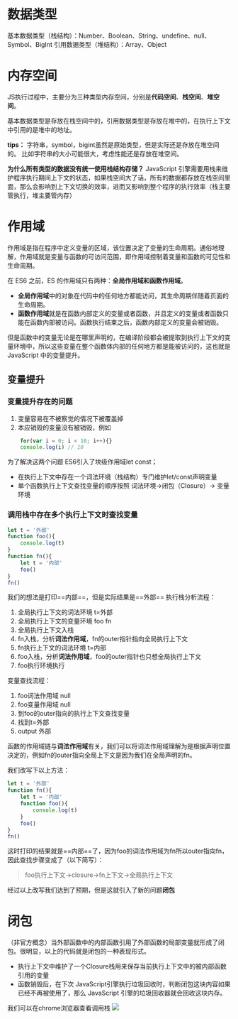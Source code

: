 # 数据类型
基本数据类型（栈结构）：Number、Boolean、String、undefine、null、Symbol、BigInt
引用数据类型（堆结构）：Array、Object

# 内存空间
JS执行过程中，主要分为三种类型内存空间，分别是**代码空间**、**栈空间**、**堆空间**。

基本数据类型是存放在栈空间中的，引用数据类型是存放在堆中的，在执行上下文中引用的是堆中的地址。

**tips：** 字符串，symbol，bigint虽然是原始类型，但是实际还是存放在堆空间的。
比如字符串的大小可能很大，考虑性能还是存放在堆空间。

**为什么所有类型的数据没有统一使用栈结构存储？**
JavaScript 引擎需要用栈来维护程序执行期间上下文的状态，如果栈空间大了话，所有的数据都存放在栈空间里面，那么会影响到上下文切换的效率，进而又影响到整个程序的执行效率（栈主要管执行，堆主要管内存）



# 作用域
作用域是指在程序中定义变量的区域，该位置决定了变量的生命周期。通俗地理解，作用域就是变量与函数的可访问范围，即作用域控制着变量和函数的可见性和生命周期。

在 ES6 之前，ES 的作用域只有两种：**全局作用域和函数作用域**。
- **全局作用域**中的对象在代码中的任何地方都能访问，其生命周期伴随着页面的生命周期。
- **函数作用域**就是在函数内部定义的变量或者函数，并且定义的变量或者函数只能在函数内部被访问。函数执行结束之后，函数内部定义的变量会被销毁。

但是函数中的变量无论是在哪里声明的，在编译阶段都会被提取到执行上下文的变量环境中，所以这些变量在整个函数体内部的任何地方都是能被访问的，这也就是 JavaScript 中的变量提升。

## 变量提升
### 变量提升存在的问题
1. 变量容易在不被察觉的情况下被覆盖掉
2. 本应销毁的变量没有被销毁，例如
```javascript
    for(var i = 0; i < 10; i++){}
    console.log(i) // 10
```
为了解决这两个问题 ES6引入了块级作用域let const；
- 在执行上下文中存在一个词法环境（栈结构）专门维护let/const声明变量
- 单个函数执行上下文查找变量的顺序按照 词法环境->闭包（Closure）-> 变量环境

### 调用栈中存在多个执行上下文时查找变量
```javascript
let t = '外部'
function foo(){
    console.log(t)
}
function fn(){
    let t = '内部'
    foo()
}
fn()
```
我们的想法是打印==内部==，但是实际结果是==外部==
执行栈分析流程：
1. 全局执行上下文的词法环境 t=外部
2. 全局执行上下文的变量环境 foo fn
3. 全局执行上下文入栈
4. fn入栈，分析**词法作用域**，fn的outer指针指向全局执行上下文
5. fn执行上下文的词法环境 t=内部
6. foo入栈，分析**词法作用域**，foo的outer指针也只想全局执行上下文
7. foo执行环境执行

变量查找流程：
1. foo词法作用域 null
2. foo变量作用域 null
3. 到foo的outer指向的执行上下文查找变量
4. 找到t=外部
5. output 外部

函数的作用域链与**词法作用域**有关，我们可以将词法作用域理解为是根据声明位置决定的，例如fn的outer指向全局上下文是因为我们在全局声明的fn。

我们改写下以上方法：
```javascript
let t = '外部'
function fn(){
    let t = '内部'
    function foo(){
        console.log(t)
    }
    foo()
}
fn()
```
这时打印的结果就是==内部==了，因为foo的词法作用域为fn所以outer指向fn，因此查找步骤变成了（以下简写）：
> foo执行上下文->closure->fn上下文->全局执行上下文

经过以上改写我们达到了预期，但是这就引入了新的问题**闭包**

# 闭包
（非官方概念）当外部函数中的内部函数引用了外部函数的局部变量就形成了闭包。很明显，以上的代码就是闭包的一种表现形式。

- 执行上下文中维护了一个Closure栈用来保存当前执行上下文中的被内部函数引用的变量
- 函数销毁后，在下次 JavaScript引擎执行垃圾回收时，判断闭包这块内容如果已经不再被使用了，那么 JavaScript 引擎的垃圾回收器就会回收这块内存。

我们可以在chrome浏览器查看调用栈
![](http://image.followmyheart.cn/closure.png)
